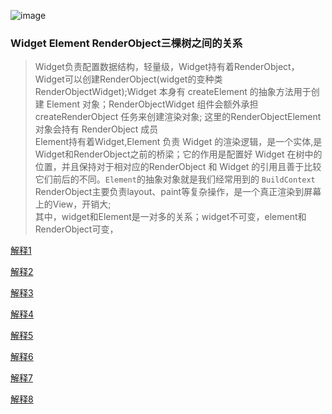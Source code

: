 
![image](https://github.com/shaoting0730/Flutter_learn_demo/blob/master/widget%26element%26renderObject.png) <br/>


### Widget Element RenderObject三棵树之间的关系
>   Widget负责配置数据结构，轻量级，Widget持有着RenderObject，Widget可以创建RenderObject(widget的变种类RenderObjectWidget);Widget 本身有 createElement 的抽象方法用于创建 Element 对象；RenderObjectWidget 组件会额外承担 createRenderObject 任务来创建渲染对象; 这里的RenderObjectElement 对象会持有 RenderObject 成员<br/>
>   Element持有着Widget,Element 负责 Widget 的渲染逻辑，是一个实体,是Widget和RenderObject之前的桥梁；它的作用是配置好 Widget 在树中的位置，并且保持对于相对应的RenderObject 和 Widget 的引用且善于比较它们前后的不同。`Element`的抽象对象就是我们经常用到的 `BuildContext`<br/>
>   RenderObject主要负责layout、paint等复杂操作，是一个真正渲染到屏幕上的View，开销大; <br/>
>  其中，widget和Element是一对多的关系；widget不可变，element和RenderObject可变， <br/> 

 [ 解释1 ]( https://juejin.cn/post/7057356671948947464 ) 

 [ 解释2 ](https://www.jianshu.com/p/bcc74f37aba5) 

 [ 解释3 ](https://www.jianshu.com/p/988011994c22) 

 [ 解释4 ](https://developer.aliyun.com/article/718789) 

 [ 解释5 ](https://blog.csdn.net/MeituanTech/article/details/81567238) 

 [ 解释6 ](https://www.jianshu.com/p/9190817d6581) 

 [ 解释7 ](https://segmentfault.com/a/1190000020179568?utm_source=tag-newest) 

 [ 解释8 ](https://juejin.im/post/5b9a7d396fb9a05d3154fa5a )






